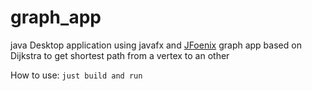 # graph_app

java Desktop application using javafx and [JFoenix](https://github.com/jfoenixadmin/JFoenix)
 graph app based on Dijkstra to get shortest path from a vertex to an other



How to use:
``` just build and run ```
